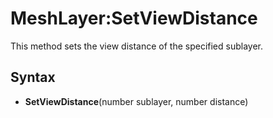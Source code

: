 # MeshLayer:SetViewDistance

This method sets the view distance of the specified sublayer.

## Syntax

- **SetViewDistance**(number sublayer, number distance)
